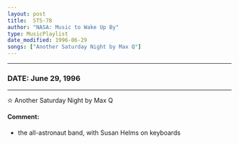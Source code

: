 ```yaml
---
layout: post
title:  STS-78
author: "NASA: Music to Wake Up By"
type: MusicPlaylist
date_modified: 1996-06-29
songs: ["Another Saturday Night by Max Q"]
---
```


----
### DATE: June 29, 1996
----
✫ Another Saturday Night by Max Q

#### Comment:
* the all-astronaut band, with Susan Helms on keyboards



<br/>
<center>
	<a target="_blank"
	   href="https://twitter.com/intent/tweet?hashtags=Space,NASA,Playlist,NASAWakeupCalls,SpaceProgram&text={{ page.author}}, '{{ page.songs.first }}' {{ page.title }}, {{ page.date | date: '%B %d, %Y' }}. {{ site.url }}{{ page.url }} @nasawakeupcalls">
	   <i class="fab fa-twitter" alt="Tweet this page" style="font-size: 1.3em;"></i>
	</a>
	&nbsp; 	<i class="fas fa-user-astronaut" style="font-size: 1.5em;"></i> &nbsp;
    <a type="amzn" search="'Another Saturday Night by Max Q'" category="popular music">
        <i class="fab fa-amazon" style="font-size: 1.3em;"></i>
    </a>
</center>
